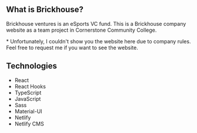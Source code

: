 ## What is Brickhouse?

Brickhouse ventures is an eSports VC fund. This is a Brickhouse company website as a team project in Cornerstone Community College.

\* Unfortunately, I couldn't show you the website here due to company rules. Feel free to request me if you want to see the website.

## Technologies

- React
- React Hooks
- TypeScript
- JavaScript
- Sass
- Material-UI
- Netlify
- Netlify CMS
